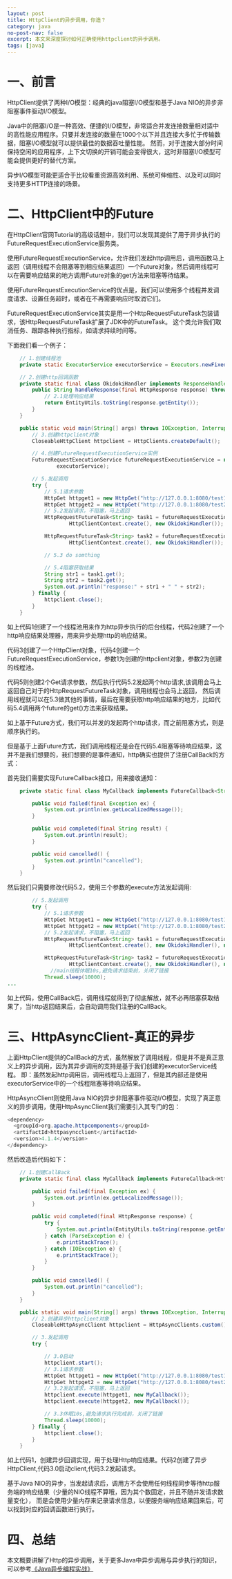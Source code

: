```yaml
---
layout: post
title: HttpClient的异步调用，你造？
category: java
no-post-nav: false
excerpt: 本文来深度探讨如何正确使用httpclient的异步调用。
tags: [java]
---
```


# 一、前言
HttpClient提供了两种I/O模型：经典的java阻塞I/O模型和基于Java NIO的异步非阻塞事件驱动I/O模型。

Java中的阻塞I/O是一种高效、便捷的I/O模型，非常适合并发连接数量相对适中的高性能应用程序。只要并发连接的数量在1000个以下并且连接大多忙于传输数据，阻塞I/O模型就可以提供最佳的数据吞吐量性能。
然而，对于连接大部分时间保持空闲的应用程序，上下文切换的开销可能会变得很大，这时非阻塞I/O模型可能会提供更好的替代方案。

异步I/O模型可能更适合于比较看重资源高效利用、系统可伸缩性、以及可以同时支持更多HTTP连接的场景。

<!--more-->

# 二、HttpClient中的Future
在HttpClient官网Tutorial的高级话题中，我们可以发现其提供了用于异步执行的FutureRequestExecutionService服务类。

使用FutureRequestExecutionService，允许我们发起http调用后，调用函数马上返回（调用线程不会阻塞等到相应结果返回）一个Future对象，然后调用线程可以在需要响应结果的地方调用Future对象的get方法来阻塞等待结果。

使用FutureRequestExecutionService的优点是，我们可以使用多个线程并发调度请求、设置任务超时，或者在不再需要响应时取消它们。

FutureRequestExecutionService其实是用一个HttpRequestFutureTask包装请求，该HttpRequestFutureTask扩展了JDK中的FutureTask。
这个类允许我们取消任务、跟踪各种执行指标，如请求持续时间等。

下面我们看一个例子：
```Java
	// 1.创建线程池
	private static ExecutorService executorService = Executors.newFixedThreadPool(5);

	// 2.创建http回调函数
	private static final class OkidokiHandler implements ResponseHandler<String> {
		public String handleResponse(final HttpResponse response) throws ClientProtocolException, IOException {
			// 2.1处理响应结果
			return EntityUtils.toString(response.getEntity());
		}
	}

	public static void main(String[] args) throws IOException, InterruptedException, ExecutionException {
		// 3.创建httpclient对象
		CloseableHttpClient httpclient = HttpClients.createDefault();

		// 4.创建FutureRequestExecutionService实例
		FutureRequestExecutionService futureRequestExecutionService = new FutureRequestExecutionService(httpclient,
				executorService);

		// 5.发起调用
		try {
			// 5.1请求参数
			HttpGet httpget1 = new HttpGet("http://127.0.0.1:8080/test1");
			HttpGet httpget2 = new HttpGet("http://127.0.0.1:8080/test2");
			// 5.2发起请求，不阻塞，马上返回
			HttpRequestFutureTask<String> task1 = futureRequestExecutionService.execute(httpget1,
					HttpClientContext.create(), new OkidokiHandler());

			HttpRequestFutureTask<String> task2 = futureRequestExecutionService.execute(httpget2,
					HttpClientContext.create(), new OkidokiHandler());

			// 5.3 do somthing

			// 5.4阻塞获取结果
			String str1 = task1.get();
			String str2 = task2.get();
			System.out.println("response:" + str1 + " " + str2);
		} finally {
			httpclient.close();
		}
	}
```

如上代码1创建了一个线程池用来作为http异步执行的后台线程，代码2创建了一个http响应结果处理器，用来异步处理http的响应结果。

代码3创建了一个HttpClient对象，代码4创建一个FutureRequestExecutionService，参数1为创建的httpclient对象，参数2为创建的线程池。

代码5则创建2个Get请求参数，然后执行代码5.2发起两个http请求,该调用会马上返回自己对于的HttpRequestFutureTask对象，调用线程也会马上返回，
然后调用线程就可以在5.3做其他的事情，最后在需要获取http响应结果的地方，比如代码5.4调用两个future的get()方法来获取结果。

如上基于Future方式，我们可以并发的发起两个http请求，而之前阻塞方式，则是顺序执行的。

但是基于上面Future方式，我们调用线程还是会在代码5.4阻塞等待响应结果，这并不是我们想要的，我们想要的是事件通知，http确实也提供了注册CallBack的方式：

首先我们需要实现FutureCallback接口，用来接收通知：
```Java
	private static final class MyCallback implements FutureCallback<String> {

		public void failed(final Exception ex) {
			System.out.println(ex.getLocalizedMessage());
		}

		public void completed(final String result) {
			System.out.println(result);
		}

		public void cancelled() {
			System.out.println("cancelled");
		}
	}
```

然后我们只需要修改代码5.2，使用三个参数的execute方法发起调用:
```java
		// 5.发起调用
		try {
			// 5.1请求参数
			HttpGet httpget1 = new HttpGet("http://127.0.0.1:8080/test1");
			HttpGet httpget2 = new HttpGet("http://127.0.0.1:8080/test2");
			// 5.2发起请求，不阻塞，马上返回
			HttpRequestFutureTask<String> task1 = futureRequestExecutionService.execute(httpget1,
					HttpClientContext.create(), new OkidokiHandler(), new MyCallback());

			HttpRequestFutureTask<String> task2 = futureRequestExecutionService.execute(httpget2,
					HttpClientContext.create(), new OkidokiHandler(), new MyCallback());
              //main线程休眠10s,避免请求结束前，关闭了链接
			Thread.sleep(10000);
...
```
如上代码，使用CallBack后，调用线程就得到了彻底解放，就不必再阻塞获取结果了，当http返回结果后，会自动调用我们注册的CallBack。

# 三、HttpAsyncClient-真正的异步
上面HttpClient提供的CallBack的方式，虽然解放了调用线程，但是并不是真正意义上的异步调用，因为其异步调用的支持是基于我们创建的executorService线程。
即：虽然发起http调用后，调用线程马上返回了，但是其内部还是使用executorService中的一个线程阻塞等待响应结果。

HttpAsyncClient则使用Java NIO的异步非阻塞事件驱动I/O模型，实现了真正意义的异步调用，使用HttpAsyncClient我们需要引入其专门的包：
```Java
<dependency>
  <groupId>org.apache.httpcomponents</groupId>
  <artifactId>httpasyncclient</artifactId>
  <version>4.1.4</version>
</dependency>
```

然后改造后代码如下：
```Java
	// 1.创建CallBack
	private static final class MyCallback implements FutureCallback<HttpResponse> {

		public void failed(final Exception ex) {
			System.out.println(ex.getLocalizedMessage());
		}

		public void completed(final HttpResponse response) {
			try {
				System.out.println(EntityUtils.toString(response.getEntity()));
			} catch (ParseException e) {
				e.printStackTrace();
			} catch (IOException e) {
				e.printStackTrace();
			}
		}

		public void cancelled() {
			System.out.println("cancelled");
		}
	}

	public static void main(String[] args) throws IOException, InterruptedException, ExecutionException {
		// 2.创建异步httpclient对象
		CloseableHttpAsyncClient httpclient = HttpAsyncClients.custom().build();

		// 3.发起调用
		try {

			// 3.0启动
			httpclient.start();
			// 3.1请求参数
			HttpGet httpget1 = new HttpGet("http://127.0.0.1:8080/test1");
			HttpGet httpget2 = new HttpGet("http://127.0.0.1:8080/test2");
			// 3.2发起请求，不阻塞，马上返回
			httpclient.execute(httpget1, new MyCallback());
			httpclient.execute(httpget2, new MyCallback());

			// 3.3休眠10s,避免请求执行完成前，关闭了链接
			Thread.sleep(10000);
		} finally {
			httpclient.close();
		}
	}
```

如上代码1，创建异步回调实现，用于处理Http响应结果。代码2创建了异步HttpClient,代码3.0启动client,代码3.2发起请求。

基于Java NIO的异步，当发起请求后，调用方不会使用任何线程同步等待http服务端的响应结果（少量的NIO线程不算哦，因为其个数固定，并且不随并发请求数量变化），
而是会使用少量内存来记录请求信息，以便服务端响应结果回来后，可以找到对应的回调函数进行执行。




# 四、总结
本文概要讲解了Http的异步调用，关于更多Java中异步调用与异步执行的知识，可以参考[《Java异步编程实战》](https://mp.weixin.qq.com/s/yF9cX4t5lUUPNm2-vKzp2Q
)

